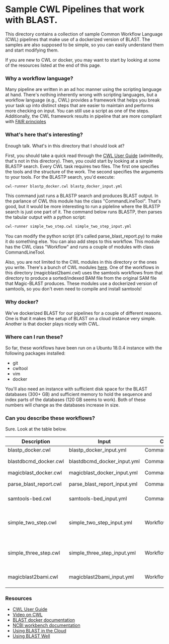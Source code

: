 # Sample CWL Pipelines that work with BLAST.
This directory contains a collection of sample Common Workflow Language (CWL) pipelines that make use of a dockerized version of BLAST.  The samples are also supposed to be simple, so you can easily understand them and start modifying them.

If you are new to CWL or docker, you may want to start by looking at some of the resources listed at the end of this page.

### Why a workflow language?
Many pipeline are written in an ad hoc manner using the scripting language at hand. There's nothing inherently wrong with scripting languages, but a workflow language (e.g., CWL) provides a framework that helps you break your task up into distinct steps that are easier to maintain and performs more checking on input. You can still use a script as one of the steps. Additionally, the CWL framework results in pipeline that are more compliant with [FAIR principles][fair_principles]

### What's here that's interesting?
Enough talk.  What's in this directory that I should look at?  

First, you should take a quick read through the [CWL User Guide][cwl_man] (admittedly, that's not in this directory).  Then, you could start by looking at a simple BLASTP search.  Every CWL task requires two files.  The first one specifies the tools and the structure of the work.  The second specifies the arguments to your tools.  For the BLASTP search, you'd execute:

   ```bash
   cwl-runner blastp_docker.cwl blastp_docker_input.yml
   ```

This command just runs a BLASTP search and produces BLAST output.  In the parlance of CWL this module has the class "CommandLineTool".  That's good, but it would be more interesting to run a pipleline where the BLASTP search is just one part of it.  The command below runs BLASTP, then parses the tabular output with a python script:

   ```bash
   cwl-runner simple_two_step.cwl simple_two_step_input.yml
   ``` 

You can modify the python script (it's called parse_blast_report.py) to make it do something else. You can also add steps to this workflow. This module has the CWL class "Workflow" and runs a couple of modules with class CommandLineTool. 

Also, you are not limited to the CWL modules in this directory or the ones you write.  There's a bunch of CWL modules [here][cwl_mods].  One of the workflows in this directory (magicblast2bami.cwl) uses the samtools workflows from that directory to produce a sorted/indexed BAM file from the original SAM file that Magic-BLAST produces.  These modules use a dockerized version of samtools, so you don't even need to compile and install samtools! 

### Why docker?
We've dockerized BLAST for our pipelines for a couple of different reasons.  One is that it makes the setup of BLAST on a cloud instance very simple.  Another is that docker plays nicely with CWL.  

### Where can I run these?
So far, these workflows have been run on a Ubuntu 18.0.4 instance with the following packages installed:
* git
* cwltool
* vim
* docker

You'll also need an instance with sufficient disk space for the BLAST databases (300+ GB) and sufficient memory to hold the sequence and index parts of the databases (120 GB seems to work).  Both of these numbers will change as the databases increase in size.

### Can you describe these workflows?
Sure.  Look at the table below.


|Description   |Input   |Class    | Purpose    |Requirements    |
|--------------|--------|---------|------------|----------------|
|blastp_docker.cwl | blastp_docker_input.yml | CommandLineTool | BLASTP search | database, query file|
|blastdbcmd_docker.cwl | blastdbcmd_docker_input.yml | CommandLineTool | Fetch info from BLAST database | database |
|magicblast_docker.cwl | magicblast_docker_input.yml | CommandLineTool | Align sequences | database | 
|parse_blast_report.cwl | parse_blast_report_input.yml | CommandLineTool | parse tabular output | Tabular input |
|samtools-bed.cwl | samtools-bed_input.yml | CommandLineTool | produce BED file from BAM | Workflows from [here][cwl_mods]|
|simple_two_step.cwl | simple_two_step_input.yml | Workflow | BLASTP search and parse tabular | database, query file, parse_blast_report.py, add location of parse_blast_report.py to $PATH|
|simple_three_step.cwl | simple_three_step_input.yml | Workflow | simple_two_step, dump out subject sequences | query, db, add location of parse_blast_report.py to $PATH|
|magicblast2bami.cwl | magicblast2bami_input.yml | Workflow| Magic-BLAST run; SAM to indexed BAM| database, Workflows from [here][cwl_mods]|




### Resources
* [CWL User Guide][cwl_man] 
* [Video on CWL][cwl_video] 
* [BLAST docker documentation][docker_man]
* [NCBI workbench documentation][workbench_man]
* [Using BLAST in the Cloud][blast_in_cloud]
* [Using BLAST Well][blast_well]

[cwl_man]: https://www.commonwl.org/user_guide/
[cwl_video]: https://www.youtube.com/watch?v=jfQb1HJWRac&feature=youtu.be
[docker_man]: https://github.com/ncbi/docker/blob/master/blast/README.md
[workbench_man]: https://github.com/ncbi/docker/tree/master/ncbi-workbench
[fair_principles]: https://www.force11.org/group/fairgroup/fairprinciples
[cwl_mods]: https://github.com/common-workflow-language/workflows/tree/master/tools
[blast_in_cloud]: https://docs.google.com/presentation/d/1kgIiF2jGZwqLZ1eqyM8ihMtZEwd8w3Bq3IwTIa2AQ-0/edit#slide=id.p
[blast_in_cloud]: https://docs.google.com/presentation/d/1kgIiF2jGZwqLZ1eqyM8ihMtZEwd8w3Bq3IwTIa2AQ-0/edit?usp=sharing
[blast_well]: https://ftp.ncbi.nlm.nih.gov/pub/education/public_webinars/2018/10Oct03_Using_BLAST/Using_BLAST_Well2.pdf


